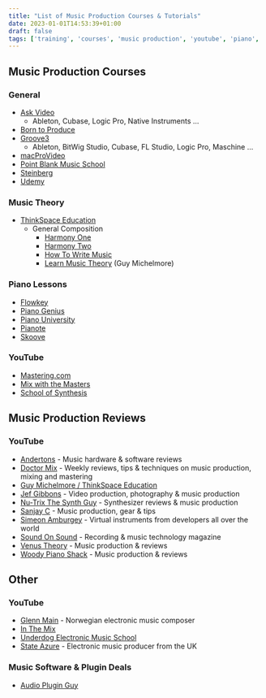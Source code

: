 ```yaml
---
title: "List of Music Production Courses & Tutorials"
date: 2023-01-01T14:53:39+01:00
draft: false
tags: ['training', 'courses', 'music production', 'youtube', 'piano', 'music theory']
---
```


## Music Production Courses

### General
- [Ask Video](https://ask.video/)
  - Ableton, Cubase, Logic Pro, Native Instruments ...
- [Born to Produce](https://www.borntoproduce.com/)
- [Groove3](https://www.groove3.com/)
  - Ableton, BitWig Studio, Cubase, FL Studio, Logic Pro, Maschine ...
- [macProVideo](https://www.macprovideo.com/)
- [Point Blank Music School](https://www.pointblankmusicschool.com/)
- [Steinberg](https://www.steinberg.net/education/certified-training/)
- [Udemy](https://www.udemy.com/)

### Music Theory
- [ThinkSpace Education](https://thinkspaceeducation.com/)
  - General Composition
    - [Harmony One](https://thinkspaceeducation.com/courses/hm1/)
    - [Harmony Two](https://thinkspaceeducation.com/courses/hm2/)
    - [How To Write Music](https://thinkspaceeducation.com/courses/htwm/)
    - [Learn Music Theory](https://thinkspaceeducation.com/courses/lmt/) (Guy Michelmore)

### Piano Lessons
- [Flowkey](https://www.flowkey.com/en)
- [Piano Genius](https://www.pianogenius.com/)
- [Piano University](https://www.bestpianoclass.com/)
- [Pianote](https://www.pianote.com/)
- [Skoove](https://www.skoove.com/)

### YouTube
- [Mastering․com](https://www.youtube.com/@masteringcom/)
- [Mix with the Masters](https://www.youtube.com/@mixwiththemasters/)
- [School of Synthesis](https://www.youtube.com/@SchoolofSynthesis/)

## Music Production Reviews

### YouTube
- [Andertons](https://www.youtube.com/@AndertonsKeyboardDept) - Music hardware & software reviews
- [Doctor Mix](https://www.youtube.com/@Doctormix) - Weekly reviews, tips & techniques on music production, mixing and mastering
- [Guy Michelmore / ThinkSpace Education](https://www.youtube.com/@ThinkSpaceEducation/)
- [Jef Gibbons](https://www.youtube.com/@jefgibbons) - Video production, photography & music production
- [Nu-Trix The Synth Guy](https://www.youtube.com/channel/UCgHC3J__UPXEcJOqC089Nnw) - Synthesizer reviews & music production
- [Sanjay C](https://www.youtube.com/@SanjayC) - Music production, gear & tips
- [Simeon Amburgey](https://www.youtube.com/@PraiseTracks) - Virtual instruments from developers all over the world
- [Sound On Sound](https://www.youtube.com/@soundonsound/) - Recording & music technology magazine
- [Venus Theory](https://www.youtube.com/@VenusTheory/) - Music production & reviews
- [Woody Piano Shack](https://www.youtube.com/@WoodyPianoShack) - Music production & reviews

## Other

### YouTube
- [Glenn Main](https://www.youtube.com/channel/UCVUvMnJP25iVLn8ixbiWOuA) - Norwegian electronic music composer
- [In The Mix](https://www.youtube.com/@inthemix/)
- [Underdog Electronic Music School](https://www.youtube.com/@OscarUnderdog/)
- [State Azure](https://www.youtube.com/channel/UClKIjbgtWGzHtXhBDS_I0pg) - Electronic music producer from the UK

### Music Software & Plugin Deals
- [Audio Plugin Guy](https://www.audiopluginguy.com/deals/)
